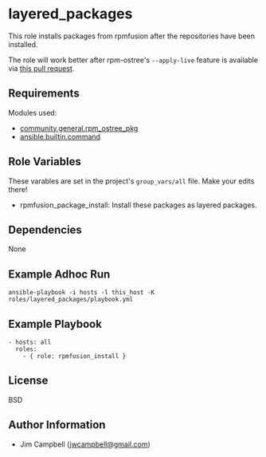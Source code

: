 layered_packages
================

This role installs packages from rpmfusion after the repositories have been installed. 

The role will work better after rpm-ostree's `--apply-live` feature is available via
[this pull request](https://github.com/ansible-collections/community.general/pull/3908).

Requirements
------------

Modules used:

  * [community.general.rpm_ostree_pkg](https://docs.ansible.com/ansible/latest/collections/community/general/rpm_ostree_pkg_module.html)
  * [ansible.builtin.command](https://docs.ansible.com/ansible/latest/collections/ansible/builtin/command_module.html)

Role Variables
--------------

These varables are set in the project's `group_vars/all` file. Make your edits there!

  * rpmfusion_package_install: Install these packages as layered packages.

Dependencies
------------

None

Example Adhoc Run
-----------------

`ansible-playbook -i hosts -l this_host -K roles/layered_packages/playbook.yml`

Example Playbook
----------------

    - hosts: all
      roles:
        - { role: rpmfusion_install }

License
-------

BSD

Author Information
------------------

  * Jim Campbell (jwcampbell@gmail.com)
